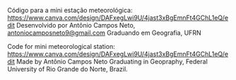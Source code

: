 Código para a mini estação meteorológica: https://www.canva.com/design/DAFxegLwi9U/4jast3xBgEmnFt4GChL1eQ/edit Desenvolvido por Antônio Campos Neto, antoniocamposneto9@gmail.com Graduando em Geografia, UFRN

Code for mini meteorological station: https://www.canva.com/design/DAFxegLwi9U/4jast3xBgEmnFt4GChL1eQ/edit Made by Antônio Campos Neto Graduating in Geopraphy, Federal University of Rio Grande do Norte, Brazil.
